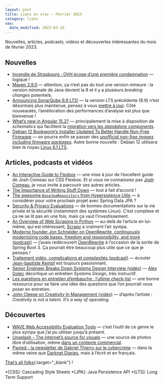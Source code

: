 ```yaml
---
layout: post
title: Liens en vrac — Février 2023
category: liens
seo:
  date_modified: 2023-03-19
---
```


Nouvelles, articles, podcasts, vidéos et découvertes intéressantes du mois de février 2023.

## Nouvelles

- [Incendie de Strasbourg : OVH écope d’une première condamnation](https://www.programmez.com/actualites/incendie-de-strasbourg-ovh-ecope-dune-premiere-condamnation-34956)
  — logique !
- [Maven 3.9.0](https://maven.apache.org/docs/3.9.0/release-notes.html)
  — attention, ça n’est pas du tout une version mineure : la version minimale de Java devient la 8
  et il y a plusieurs _breaking changes_ potentiels.
- [Announcing SonarQube 9.9 LTS!](https://www.sonarsource.com/blog/sonarqube-9-9-lts/)
  — la version LTS précédente (8.9) n’est désormais plus maintenue, pensez à vous
  [mettre à jour](https://docs.sonarqube.org/latest/setup-and-upgrade/lts-to-lts-release-upgrade-notes/).
  Côté nouveautés, l’amélioration des performances d’analyse est plus que bienvenue !
- [What’s new in Angular 15.2?](https://blog.ninja-squad.com/2023/02/23/what-is-new-angular-15.2/)
  — principalement la mise à disposition de _schematics_ qui facilitent la [migration vers les
  _standalone components_](https://blog.ninja-squad.com/2023/02/21/migrate-an-angular-application-to-standalone/).
- [Debian 12 Bookworm’s Installer Updated To Better Handle Non-Free Firmware](https://www.phoronix.com/news/Debian-12-Installer-Alpha-2)
  — on pourra enfin se passer des [_unofficial non-free images including firmware
  packages_](https://cdimage.debian.org/cdimage/unofficial/non-free/cd-including-firmware/). Autre
  bonne nouvelle : Debian 12 utilisera bien le noyau [Linux 6.1 LTS](https://www.phoronix.com/news/Linux-6.1-LTS-Official).

## Articles, podcasts et vidéos

- [An Interactive Guide to Flexbox](https://www.joshwcomeau.com/css/interactive-guide-to-flexbox/)
  — une mise à jour de l’excellent guide de Josh Comeau sur CSS Flexbox. Et si vous ne connaissiez
  pas [Josh Comeau](https://www.joshwcomeau.com/), je vous invite à parcourir ses autres articles.
- [The Importance of Writing Stuff Down](https://stuartmarks.wordpress.com/2023/02/22/the-importance-of-writing-stuff-down/)
  — tout à fait d’accord !
- [The awesome `BaseJpaRepository` from Hypersistence Utils](https://vladmihalcea.com/basejparepository-hypersistence-utils/)
  — à considérer pour votre prochain projet avec Spring Data JPA ?
- [Security & Privacy Evaluations](https://madaidans-insecurities.github.io/index.html)
  — de bonnes documentations sur la vie privée et la sécurité (notamment des systèmes Linux).
  C’est complexe et ça ne se lit pas en une fois, mais ça vaut l’investissement.
- [An Overview of Web Scraping in Python](https://initialcommit.com/blog/python-web-scraping)
  — au-delà de l’article en lui-même, qui est intéressant, [Scrapy](https://scrapy.org/) a vraiment
  l’air sympa.
- [Moderne founder Jon Schneider on OpenRewrite, continuously modernizing code bases, freedom and
  responsibility, and more (podcast)](https://bootifulpodcast.podbean.com/e/moderne-founder-jon-schneider-on-openrewrite-continuously-modernizing-code-bases-freedom-and-responsibility-and-more/)
  — j’avais redécouvert [OpenRewrite](https://docs.openrewrite.org/) à l’occasion de la sortie de
  Spring Boot 3. Ça pourrait être beaucoup plus utile que ce que je pensais !
- [Traitement vidéo, complications et complexités (podcast)](https://ifttd.io/video-processing-2/)
  — écouter [Jean-baptiste Kempf](https://jbkempf.com/) est toujours passionnant.
- [Senior Engineer Breaks Down Systems Design Interview (vidéo)](https://www.youtube.com/watch?v=oHyaRvnX2G8)
  — [Alex Golec](https://alexgolec.dev/about/) décortique un entretien _Systems Design_, très
  instructif.
- [Les questions en entretien d’embauche : l’ultime check-list](https://www.hellowork.com/fr-fr/guides/questions-entretien-embauche.html)
  — une bonne ressource pour se faire une idée des questions que l’on pourrait vous poser en
  entretien.
- [John Cleese on Creativity In Management (vidéo)](https://www.youtube.com/watch?v=Pb5oIIPO62g)
  — d’après l’artiste : _Creativity is not a talent. It’s a way of operating._

## Découvertes

- [WAVE Web Accessibility Evaluation Tools](https://wave.webaim.org/)
  — c’est l’outil de ce genre le plus sympa que j’ai pu utiliser jusqu’à présent.
- [Unsplash - The internet’s source for visuals](https://unsplash.com/)
  — une source de photos libre d’utilisation, même [dans un contexte commercial](https://unsplash.com/license).
- [Pwned - la newsletter de Gabriel Thierry sur le cybercrime](https://pwned.substack.com/)
  — dans la même veine que [Darknet Diaries](https://darknetdiaries.com/), mais à l’écrit et en
  français. 

[That’s all folks](https://www.youtube.com/watch?v=D4cuND89Uug "Madeleine Peyroux - Don’t Wait Too Long"){:target="_blank"} !

<!-- prettier-ignore-start -->
*[CSS]: Cascading Style Sheets
*[JPA]: Java Persistence API
*[LTS]: Long Term Support
<!-- prettier-ignore-end -->
